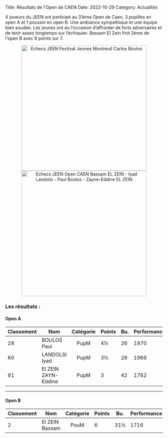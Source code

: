 Title: Résultats de l'Open de CAEN
Date: 2022-10-29
Category: Actualités

4 joueurs du JEEN ont participé au 31ème Open de Caen, 3 pupilles en open A et 1 poussin en open B. 
Une ambiance sympathique et une équipe bien soudée. Les jeunes ont eu l’occasion d’affronter de forts adversaires 
et de tenir assez longtemps sur l’échiquier. 
Bassam El Zein finit 2ème de l'open B avec 6 points sur 7.

<div align="center" >
    <img src="{static}/images/JEEN_echecs_Open_Caen__2022-10-29_Bassam.jpeg" width="400" alt="Echecs JEEN Fectival Jeunes Montreuil Carlos Boulos"/>
</div>

<div align="center" >
    <img src="{static}/images/JEEN_echecs_Open_Caen__2022-10-29_Bassam_Iyad_Paul_Zayn.jpeg" width="400" alt="Echecs JEEN Open CAEN Bassam EL ZEIN - Iyad Landolsi - Paul Boulos - Zayne-Eddine EL ZEIN"/>
</div>


### Les résultats :

#### Open A

| Classement | Nom                 | Catégorie | Points | Bu. | Performance |
| ---------- | ------------------- |:---------:| ------ | --- | ----------- |
| 28         | BOULOS Paul         | PupM      | 4½     | 26  | 1970        |
| 60         | LANDOLSI Iyad       | PupM      | 3½     | 28  | 1966        |
| 81         | El ZEIN ZAYN-Eddine | PupM      | 3      | 42  | 1762        |

---

#### Open B

| Classement | Nom             | Catégorie | Points | Bu. | Performance |
| ---------- | --------------- |:---------:| ------ | --- | ----------- |
| 2          | El ZEIN Bassam  | PouM      |	6 	| 31½ | 1716        |
